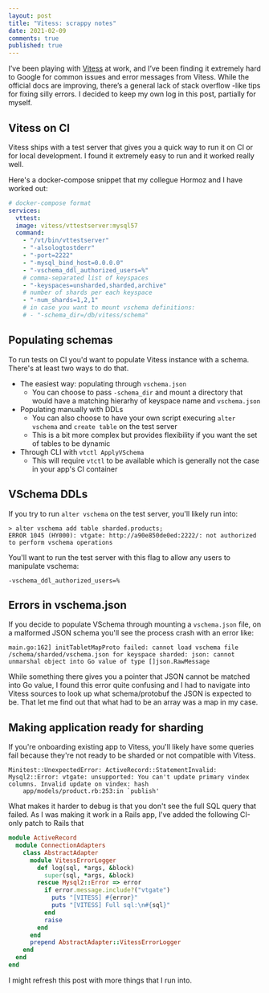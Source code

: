 ```yaml
---
layout: post
title: "Vitess: scrappy notes"
date: 2021-02-09
comments: true
published: true
---
```


I’ve been playing with [Vitess](https://vitess.io/) at work, and I’ve been finding it extremely hard to Google for common issues and error messages from Vitess. While the official docs are improving, there’s a general lack of stack overflow -like tips for fixing silly errors. I decided to keep my own log in this post, partially for myself.

## Vitess on CI

Vitess ships with a test server that gives you a quick way to run it on CI or for local development. I found it extremely easy to run and it worked really well.

Here's a docker-compose snippet that my collegue Hormoz and I have worked out:

```yaml
# docker-compose format
services:
  vttest:
  image: vitess/vttestserver:mysql57
  command:
    - "/vt/bin/vttestserver"
    - "-alsologtostderr"
    - "-port=2222"
    - "-mysql_bind_host=0.0.0.0"
    - "-vschema_ddl_authorized_users=%"
    # comma-separated list of keyspaces
    - "-keyspaces=unsharded,sharded,archive"
    # number of shards per each keyspace
    - "-num_shards=1,2,1"
    # in case you want to mount vschema definitions:
    # - "-schema_dir=/db/vitess/schema"
```

## Populating schemas

To run tests on CI you'd want to populate Vitess instance with a schema. There's at least two ways to do that.

* The easiest way: populating through `vschema.json`
  * You can choose to pass `-schema_dir` and mount a directory that would have a matching hierarhy of keyspace name and `vschema.json`
* Populating manually with DDLs
  * You can also choose to have your own script execuring `alter vschema` and `create table` on the test server
  * This is a bit more complex but provides flexibility if you want the set of tables to be dynamic
* Through CLI with `vtctl ApplyVSchema`
  * This will require `vtctl` to be available which is generally not the case in your app's CI container

## VSchema DDLs

If you try to run `alter vschema` on the test server, you'll likely run into:

```
> alter vschema add table sharded.products;
ERROR 1045 (HY000): vtgate: http://a90e850de0ed:2222/: not authorized to perform vschema operations
```

You'll want to run the test server with this flag to allow any users to manipulate vschema:

```
-vschema_ddl_authorized_users=%
```

## Errors in vschema.json

If you decide to populate VSchema through mounting a `vschema.json` file, on a malformed JSON schema you'll see the process crash with an error like:

```
main.go:162] initTabletMapProto failed: cannot load vschema file /schema/sharded/vschema.json for keyspace sharded: json: cannot unmarshal object into Go value of type []json.RawMessage
```

While something there gives you a pointer that JSON cannot be matched into Go value, I found this error quite confusing and I had to navigate into Vitess sources to look up what schema/protobuf the JSON is expected to be. That let me find out that what had to be an array was a map in my case.

## Making application ready for sharding

If you're onboarding existing app to Vitess, you'll likely have some queries fail because they're not ready to be sharded or not compatible with Vitess.

```
Minitest::UnexpectedError: ActiveRecord::StatementInvalid: Mysql2::Error: vtgate: unsupported: You can't update primary vindex columns. Invalid update on vindex: hash
    app/models/product.rb:253:in `publish'
```

What makes it harder to debug is that you don't see the full SQL query that failed. As I was making it work in a Rails app, I've added the following CI-only patch to Rails that

```ruby
module ActiveRecord
  module ConnectionAdapters
    class AbstractAdapter
      module VitessErrorLogger
        def log(sql, *args, &block)
          super(sql, *args, &block)
        rescue Mysql2::Error => error
          if error.message.include?("vtgate")
            puts "[VITESS] #{error}"
            puts "[VITESS] Full sql:\n#{sql}"
          end
          raise
        end
      end
      prepend AbstractAdapter::VitessErrorLogger
    end
  end
end
```

I might refresh this post with more things that I run into.

